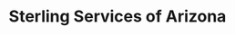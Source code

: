---
title: "Sterling Services of Arizona"
url: /phoenix/sterling-services-of-arizona/
shop: Fußböden
---